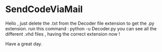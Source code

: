 # SendCodeViaMail

Hello , 
just delete the .txt from the Decoder file extension to get the .py extension. 
run this command : python -u Decoder.py
you can see all the different .vhd files , having the correct extension now ! 

Have a great day.
